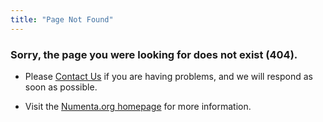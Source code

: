```yaml
---
title: "Page Not Found"
---
```


### Sorry, the page you were looking for does not exist (404).

* Please [Contact Us](http://numenta.com/contact/) if you are having problems,
  and we will respond as soon as possible.

* Visit the [Numenta.org homepage](/) for more information.
